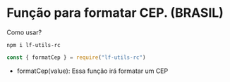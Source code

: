# Função para formatar CEP. (BRASIL)

Como usar?

```shell
npm i lf-utils-rc
```

```js
const { formatCep } = require("lf-utils-rc")
```


- formatCep(value): 
    Essa função irá formatar um CEP